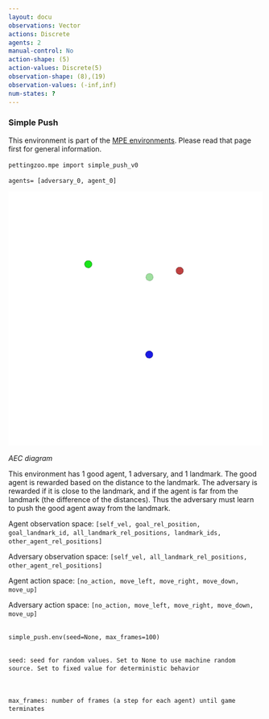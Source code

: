 ```yaml
---
layout: docu
observations: Vector
actions: Discrete
agents: 2
manual-control: No
action-shape: (5)
action-values: Discrete(5)
observation-shape: (8),(19)
observation-values: (-inf,inf)
num-states: ?
---
```



### Simple Push



This environment is part of the [MPE environments](../mpe). Please read that page first for general information.





`pettingzoo.mpe import simple_push_v0`



`agents= [adversary_0, agent_0]`



![](mpe_simple_push.gif)



*AEC diagram*



This environment has 1 good agent, 1 adversary, and 1 landmark. The good agent is rewarded based on the distance to the landmark. The adversary is rewarded if it is close to the landmark, and if the agent is far from the landmark (the difference of the distances). Thus the adversary must learn to push the good agent away from the landmark.



Agent observation space: `[self_vel, goal_rel_position, goal_landmark_id, all_landmark_rel_positions, landmark_ids, other_agent_rel_positions]`



Adversary observation space: `[self_vel, all_landmark_rel_positions, other_agent_rel_positions]`



Agent action space: `[no_action, move_left, move_right, move_down, move_up]`



Adversary action space: `[no_action, move_left, move_right, move_down, move_up]`



```

simple_push.env(seed=None, max_frames=100)

```



```

seed: seed for random values. Set to None to use machine random source. Set to fixed value for deterministic behavior



max_frames: number of frames (a step for each agent) until game terminates

```
